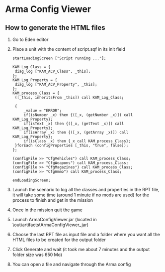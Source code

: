 # Arma Config Viewer

## How to generate the HTML files

1. Go to Eden editor

2. Place a unit with the content of script.sqf in its init field 

   ```SQF
   startLoadingScreen ["Script running ..."];
   
   KAM_Log_Class = {
   	diag_log ["KAM_ACV_Class", _this];
   };
   KAM_Log_Property = {
   	diag_log ["KAM_ACV_Property", _this];
   };
   KAM_process_Class = {
   	([_this, inheritsFrom _this]) call KAM_Log_Class;
   	
   	{
   		_value = "ERROR";
   		if(isNumber _x) then {([_x, (getNumber _x)]) call KAM_Log_Property};
   		if(isText _x) then {([_x, (getText _x)]) call KAM_Log_Property};
   		if(isArray _x) then {([_x, (getArray _x)]) call KAM_Log_Property};
   		if(isClass _x) then {_x call KAM_process_Class};
   	}forEach (configProperties [_this, "true", false]);
   };
   
   (configFile >> "CfgVehicles") call KAM_process_Class;
   (configFile >> "CfgWeapons") call KAM_process_Class;
   (configFile >> "CfgMagazines") call KAM_process_Class;
   (configFile >> "CfgAmmo") call KAM_process_Class;
   
   endLoadingScreen;
   ```

3. Launch the scenario to log all the classes and properties in the RPT file, it will take some time (around 1 minute if no mods are used) for the process to finish and get in the mission

4. Once in the mission quit the game

5. Launch ArmaConfigViewer.jar (located in \out\artifacts\ArmaConfigViewer_jar\)

6. Choose the last RPT file as input file and a folder where you want all the HTML files to be created for the output folder

7. Click Generate and wait (it took me about 7 minutes and the output folder size was 650 Mo)

8. You can open a file and navigate through the Arma config